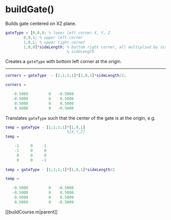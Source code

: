 # buildGate()
Builds gate centered on XZ plane.

```matlab
gateType = [0,0,0; % lower left corner X, Y, Z
		0,0,1; % upper left corner
		1,0,1; % upper right corner
		1,0,0]*sideLength; % bottom right corner, all multiplied by scalar 
						   % sideLength
```

Creates a `gateType` with bottom left corner at the origin.

-----

```matlab
corners = gateType  - [1;1;1;1]*[1,0,1]*sideLength/2;

corners =

   -0.5000         0   -0.5000
   -0.5000         0    0.5000
    0.5000         0    0.5000
    0.5000         0   -0.5000
```

Translates `gateType` such that the center of the gate is at the origin, e.g.

```matlab
temp = gateType - [1;1;1;1]*[1,0,1]
						   %[X,Y,Z]
temp =

    -1     0    -1
    -1     0     0
     0     0     0
     0     0    -1
	 
temp = gateType - [1;1;1;1]*[1,0,1]*sideLength/2

temp =

   -0.5000         0   -0.5000
   -0.5000         0    0.5000
    0.5000         0    0.5000
    0.5000         0   -0.5000

```

[[buildCourse.m|parent]]